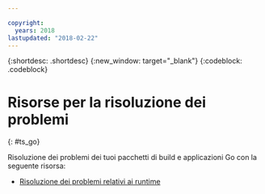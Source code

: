 ```yaml
---

copyright:
  years: 2018
lastupdated: "2018-02-22"
---
```


{:shortdesc: .shortdesc}
{:new_window: target="_blank"}
{:codeblock: .codeblock}

# Risorse per la risoluzione dei problemi
{: #ts_go}

Risoluzione dei problemi dei tuoi pacchetti di build e applicazioni Go con la seguente risorsa:

* [Risoluzione dei problemi relativi ai runtime](../common/ts_runtimes.html#runtimes)
